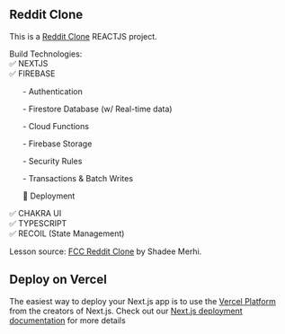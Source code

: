 ## Reddit Clone

This is a [Reddit Clone](https://reddit-clone-ten-gray.vercel.app/) REACTJS project.


Build Technologies: <br/>
✅  NEXTJS <br/>
✅  FIREBASE
<ul>- Authentication</ul> 
<ul>- Firestore Database (w/ Real-time data) <br/></ul>
<ul>- Cloud Functions <br/></ul>
<ul>- Firebase Storage <br/></ul>
<ul>- Security Rules <br/></ul>
<ul>- Transactions & Batch Writes <br/></ul>
<ul>🚀  Deployment <br/></ul>
✅  CHAKRA UI <br/>
✅  TYPESCRIPT <br/>
✅  RECOIL (State Management) <br/>


Lesson source: [FCC Reddit Clone](https://www.youtube.com/watch?v=rCm5RVYKWVg) by Shadee Merhi.

## Deploy on Vercel

The easiest way to deploy your Next.js app is to use the [Vercel Platform](https://vercel.com/new?utm_medium=default-template&filter=next.js&utm_source=create-next-app&utm_campaign=create-next-app-readme) from the creators of Next.js. Check out our [Next.js deployment documentation](https://nextjs.org/docs/deployment) for more details
